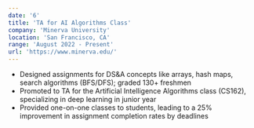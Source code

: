 ```yaml
---
date: '6'
title: 'TA for AI Algorithms Class'
company: 'Minerva University'
location: 'San Francisco, CA'
range: 'August 2022 - Present'
url: 'https://www.minerva.edu/'
---
```


- Designed assignments for DS&A concepts like arrays, hash maps, search algorithms (BFS/DFS); graded 130+ freshmen
- Promoted to TA for the Artificial Intelligence Algorithms class (CS162), specializing in deep learning in junior year
- Provided one-on-one classes to students, leading to a 25% improvement in assignment completion rates by deadlines
